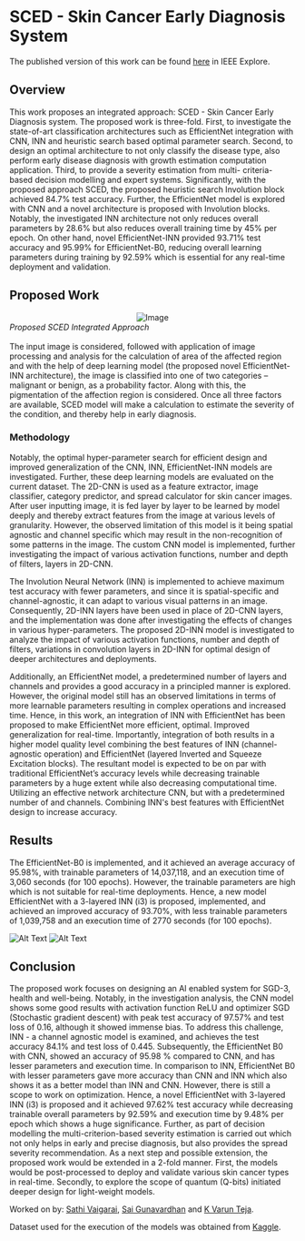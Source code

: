 # SCED - Skin Cancer Early Diagnosis System

The published version of this work can be found <a href="https://ieeexplore.ieee.org/document/10112364">here</a> in IEEE Explore.

## Overview

This work proposes an integrated approach: SCED - Skin Cancer Early Diagnosis system. The proposed work is three-fold. First, to investigate the state-of-art classification architectures such as EfficientNet integration with CNN, INN and heuristic search based optimal parameter search. Second, to design an optimal architecture to not only classify the disease type, also perform early disease diagnosis with growth estimation computation application. Third, to provide a severity estimation from multi- criteria-based decision modelling and expert systems. Significantly, with the proposed approach SCED, the proposed heuristic search Involution block achieved 84.7% test accuracy. Further, the EfficientNet model is explored with CNN and a novel architecture is proposed with Involution blocks. Notably, the investigated INN architecture not only reduces overall parameters by 28.6% but also reduces overall training time by 45% per epoch. On other hand, novel EfficientNet-INN provided 93.71% test accuracy and 95.99% for EfficientNet-B0, reducing overall learning parameters during training by 92.59% which is essential for any real-time deployment and validation.

## Proposed Work

<div style="text-align:center">
  <img src="https://user-images.githubusercontent.com/94104558/229706031-ce231f89-18b1-4a25-adcb-a47719ea3c0e.jpg" alt="Image" />
</div>
<em>Proposed SCED Integrated Approach</em>
<br>
<br>
The input image is considered, followed with application of image processing and analysis for the calculation of area of the affected region and with the help of deep learning model (the proposed novel EfficientNet-INN architecture), the image is classified into one of two categories – malignant or benign, as a probability factor. Along with this, the pigmentation of the affection region is considered. Once all three factors are available, SCED model will make a calculation to estimate the severity of the condition, and thereby help in early diagnosis.

### Methodology

Notably, the optimal hyper-parameter search for efficient design and improved generalization of the CNN, INN, EfficientNet-INN models are investigated. Further, these deep learning models are evaluated on the current dataset. The 2D-CNN is used as a feature extractor, image classifier, category predictor, and spread calculator for skin cancer images. After user inputting image, it is fed layer by layer to be learned by model deeply and thereby extract features from the image at various levels of granularity. However, the observed limitation of this model is it being spatial agnostic and channel specific which may result in the non-recognition of some patterns in the image.  The custom CNN model is implemented, further investigating the impact of various activation functions, number and depth of filters, layers in 2D-CNN.

The Involution Neural Network (INN) is implemented to achieve maximum test accuracy with fewer parameters, and since it is spatial-specific and channel-agnostic, it can adapt to various visual patterns in an image. Consequently, 2D-INN layers have been used in place of 2D-CNN layers, and the implementation was done after investigating the effects of changes in various hyper-parameters. The proposed 2D-INN model is investigated to analyze the impact of various activation functions, number and depth of filters, variations in convolution layers in 2D-INN for optimal design of deeper architectures and deployments.

Additionally, an EfficientNet model, a predetermined number of layers and channels and provides a good accuracy in a principled manner is explored. However, the original model still has an observed limitations in terms of more learnable parameters resulting in complex operations and increased time. Hence, in this work, an integration of INN with EfficientNet has been proposed to make EfficientNet more efficient, optimal. Improved generalization for real-time. Importantly, integration of both results in a higher model quality level combining the best features of INN (channel-agnostic operation) and EfficientNet (layered Inverted and Squeeze Excitation blocks). The resultant model is expected to be on par with traditional EfficientNet’s accuracy levels while decreasing trainable parameters by a huge extent while also decreasing computational time. Utilizing an effective network architecture CNN, but with a predetermined number of and channels. Combining INN's best features with EfficientNet design to increase accuracy.

## Results
The EfficientNet-B0 is implemented, and it achieved an average accuracy of 95.98%, with trainable parameters of 14,037,118, and an execution time of 3,060 seconds (for 100 epochs). However, the trainable parameters are high which is not suitable for real-time deployments. Hence, a new model EfficientNet with a 3-layered INN (i3) is proposed, implemented, and achieved an improved accuracy of 93.70%, with less trainable parameters of 1,039,758 and an execution time of 2770 seconds (for 100 epochs).

![Alt Text](https://user-images.githubusercontent.com/94104558/229709934-e2d1925a-273e-4d55-a2dd-97b41058c9f4.jpg "Accuracy Plots for Various Models")
![Alt Text](https://user-images.githubusercontent.com/94104558/229710284-1f41f4e6-80c6-47c4-a9ab-23e09d7eda39.jpg "Loss Plots for Various Models")

## Conclusion
The proposed work focuses on designing an AI enabled system for SGD-3, health and well-being. Notably, in the investigation analysis, the CNN model shows some good results with activation function ReLU and optimizer SGD (Stochastic gradient descent) with peak test accuracy of 97.57% and test loss of 0.16, although it showed immense bias. To address this challenge, INN - a channel agnostic model is examined, and achieves the test accuracy 84.1% and test loss of 0.445. Subsequently, the EfficientNet B0 with CNN, showed an accuracy of 95.98 % compared to CNN, and has lesser parameters and execution time. In comparison to INN, EfficientNet B0 with lesser parameters gave more accuracy than CNN and INN which also shows it as a better model than INN and CNN. However, there is still a scope to work on optimization. Hence, a novel EfficientNet with 3-layered INN (i3) is proposed and it achieved 97.62% test accuracy while decreasing trainable overall parameters by 92.59% and execution time by 9.48% per epoch which shows a huge significance. Further, as part of decision modelling the multi-criterion-based severity estimation is carried out which not only helps in early and precise diagnosis, but also provides the spread severity recommendation. As a next step and possible extension, the proposed work would be extended in a 2-fold manner. First, the models would be post-processed to deploy and validate various skin cancer types in real-time. Secondly, to explore the scope of quantum (Q-bits) initiated deeper design for light-weight models.


Worked on by: <a href="https://github.com/dawnorak">Sathi Vaigarai</a>, <a href="https://github.com/saigunavardhan">Sai Gunavardhan</a> and <a href="https://github.com/varunteja1802">K Varun Teja</a>.

Dataset used for the execution of the models was obtained from <a href="https://www.kaggle.com/datasets/fanconic/skin-cancer-malignant-vs-benign/">Kaggle</a>.
